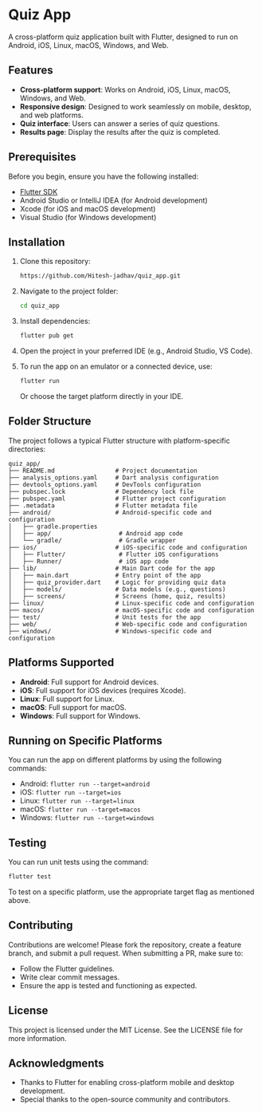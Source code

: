 # Quiz App

A cross-platform quiz application built with Flutter, designed to run on Android, iOS, Linux, macOS, Windows, and Web.

## Features

- **Cross-platform support**: Works on Android, iOS, Linux, macOS, Windows, and Web.
- **Responsive design**: Designed to work seamlessly on mobile, desktop, and web platforms.
- **Quiz interface**: Users can answer a series of quiz questions.
- **Results page**: Display the results after the quiz is completed.

## Prerequisites

Before you begin, ensure you have the following installed:

- [Flutter SDK](https://flutter.dev/docs/get-started/install)
- Android Studio or IntelliJ IDEA (for Android development)
- Xcode (for iOS and macOS development)
- Visual Studio (for Windows development)

## Installation

1. Clone this repository:

   ```bash
   https://github.com/Hitesh-jadhav/quiz_app.git
   ```

2. Navigate to the project folder:

   ```bash
   cd quiz_app
   ```

3. Install dependencies:

   ```bash
   flutter pub get
   ```

4. Open the project in your preferred IDE (e.g., Android Studio, VS Code).

5. To run the app on an emulator or a connected device, use:

   ```bash
   flutter run
   ```

   Or choose the target platform directly in your IDE.

## Folder Structure

The project follows a typical Flutter structure with platform-specific directories:

```
quiz_app/
├── README.md                 # Project documentation
├── analysis_options.yaml     # Dart analysis configuration
├── devtools_options.yaml     # DevTools configuration
├── pubspec.lock              # Dependency lock file
├── pubspec.yaml              # Flutter project configuration
├── .metadata                 # Flutter metadata file
├── android/                  # Android-specific code and configuration
│   ├── gradle.properties
│   ├── app/                   # Android app code
│   └── gradle/                # Gradle wrapper
├── ios/                      # iOS-specific code and configuration
│   ├── Flutter/               # Flutter iOS configurations
│   ├── Runner/                # iOS app code
├── lib/                      # Main Dart code for the app
│   ├── main.dart             # Entry point of the app
│   ├── quiz_provider.dart    # Logic for providing quiz data
│   ├── models/               # Data models (e.g., questions)
│   ├── screens/              # Screens (home, quiz, results)
├── linux/                    # Linux-specific code and configuration
├── macos/                    # macOS-specific code and configuration
├── test/                     # Unit tests for the app
├── web/                      # Web-specific code and configuration
├── windows/                  # Windows-specific code and configuration
```

## Platforms Supported

- **Android**: Full support for Android devices.
- **iOS**: Full support for iOS devices (requires Xcode).
- **Linux**: Full support for Linux.
- **macOS**: Full support for macOS.
- **Windows**: Full support for Windows.

## Running on Specific Platforms

You can run the app on different platforms by using the following commands:

- Android: `flutter run --target=android`
- iOS: `flutter run --target=ios`
- Linux: `flutter run --target=linux`
- macOS: `flutter run --target=macos`
- Windows: `flutter run --target=windows`

## Testing

You can run unit tests using the command:

```bash
flutter test
```

To test on a specific platform, use the appropriate target flag as mentioned above.

## Contributing

Contributions are welcome! Please fork the repository, create a feature branch, and submit a pull request. When submitting a PR, make sure to:

- Follow the Flutter guidelines.
- Write clear commit messages.
- Ensure the app is tested and functioning as expected.

## License

This project is licensed under the MIT License. See the LICENSE file for more information.

## Acknowledgments

- Thanks to Flutter for enabling cross-platform mobile and desktop development.
- Special thanks to the open-source community and contributors.
